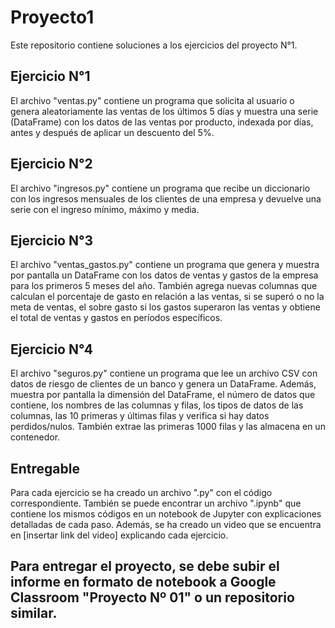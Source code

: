 # Proyecto1
Este repositorio contiene soluciones a los ejercicios del proyecto N°1.

## Ejercicio N°1
El archivo "ventas.py" contiene un programa que solicita al usuario o genera aleatoriamente las ventas de los últimos 5 días y muestra una serie (DataFrame) con los datos de las ventas por producto, indexada por días, antes y después de aplicar un descuento del 5%.

## Ejercicio N°2
El archivo "ingresos.py" contiene un programa que recibe un diccionario con los ingresos mensuales de los clientes de una empresa y devuelve una serie con el ingreso mínimo, máximo y media.

## Ejercicio N°3
El archivo "ventas_gastos.py" contiene un programa que genera y muestra por pantalla un DataFrame con los datos de ventas y gastos de la empresa para los primeros 5 meses del año. También agrega nuevas columnas que calculan el porcentaje de gasto en relación a las ventas, si se superó o no la meta de ventas, el sobre gasto si los gastos superaron las ventas y obtiene el total de ventas y gastos en períodos específicos.

## Ejercicio N°4
El archivo "seguros.py" contiene un programa que lee un archivo CSV con datos de riesgo de clientes de un banco y genera un DataFrame. Además, muestra por pantalla la dimensión del DataFrame, el número de datos que contiene, los nombres de las columnas y filas, los tipos de datos de las columnas, las 10 primeras y últimas filas y verifica si hay datos perdidos/nulos. También extrae las primeras 1000 filas y las almacena en un contenedor.

## Entregable
Para cada ejercicio se ha creado un archivo ".py" con el código correspondiente. También se puede encontrar un archivo ".ipynb" que contiene los mismos códigos en un notebook de Jupyter con explicaciones detalladas de cada paso. Además, se ha creado un video que se encuentra en [insertar link del video] explicando cada ejercicio.

## Para entregar el proyecto, se debe subir el informe en formato de notebook a Google Classroom "Proyecto Nº 01" o un repositorio similar.
